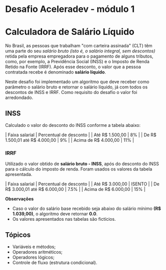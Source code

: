 # Desafio Aceleradev - módulo 1
# Calculadora de Salário Líquido

No Brasil, as pessoas que trabalham "com carteira assinada" (CLT) têm uma parte do seu *salário bruto (isto é, o salário integral, sem descontos)* retida pela empresa empregadora para o pagamento de alguns tributos, como, por exemplo, a Previdência Social (INSS) e o Imposto de Renda Retido na Fonte (IRRF). Após esse desconto, o valor que a pessoa contratada recebe é denominado **salário líquido**.

Neste desafio foi implementado um algoritmo que deve receber como parâmetro o salário bruto e retornar o salário líquido, já com todos os descontos de INSS e IRRF. Como requisito do desafio o valor foi arredondado.

## INSS 
Calculado o valor do desconto do INSS conforme a tabela abaixo:

| Faixa salarial                  |  Percentual de desconto  |
|  Até R$ 1.500,00                | 8%                       |
|  De R$ 1.500,01 até R$ 4.000,00 | 9%                       |
|  Acima de R$ 4.000,00           | 11%                      |

### IRRF

Utilizado o valor obtido de **salário bruto - INSS**, após do desconto do INSS para o cálculo do imposto de renda. Foram usados os valores da tabela apresentada.

| Faixa salarial                  |  Percentual de desconto  |
|  Até R$ 3.000,00                | ISENTO                   |
|  De R$ 3.000,01 até R$ 6.000,00 | 7.5%                     |
|  Acima de R$ 6.000,00           |  15%                     |

**Observações**
- Caso o valor do salário base recebido seja abaixo do salário mínimo **(R$ 1.039,00)**, o algoritmo deve retornar **0.0**.
- Os valores apresentados nas tabelas são fictícios.

## Tópicos
- Variáveis e métodos;
- Operadores aritméticos;
- Operadores lógicos;
- Controle de fluxo (estrutura condicional).
